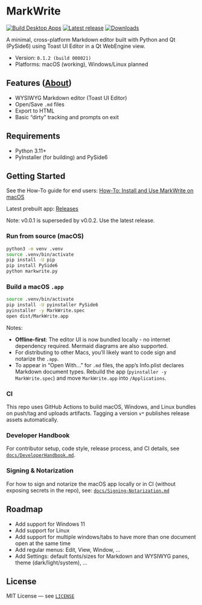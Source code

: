 # MarkWrite

[![Build Desktop Apps](https://github.com/rheiger/markWriter/actions/workflows/build.yml/badge.svg?branch=main&event=push)](https://github.com/rheiger/markWriter/actions/workflows/build.yml)
[![Latest release](https://img.shields.io/github/v/release/rheiger/markWriter?logo=github&label=latest%20release)](https://github.com/rheiger/markWriter/releases/latest)
[![Downloads](https://img.shields.io/github/downloads/rheiger/markWriter/total?logo=github)](https://github.com/rheiger/markWriter/releases)

A minimal, cross-platform Markdown editor built with Python and Qt (PySide6) using Toast UI Editor in a Qt WebEngine view.

- Version: `0.1.2 (build 000021)`
- Platforms: macOS (working), Windows/Linux planned

## Features ([About](./ABOUT.md))
- WYSIWYG Markdown editor (Toast UI Editor)
- Open/Save `.md` files
- Export to HTML
- Basic “dirty” tracking and prompts on exit

## Requirements
- Python 3.11+
- PyInstaller (for building) and PySide6

## Getting Started

See the How-To guide for end users: [How-To: Install and Use MarkWrite on macOS](./How-To.md)

Latest prebuilt app: [Releases](https://github.com/rheiger/markWriter/releases)

Note: v0.0.1 is superseded by v0.0.2. Use the latest release.

### Run from source (macOS)
```bash
python3 -m venv .venv
source .venv/bin/activate
pip install -U pip
pip install PySide6
python markwrite.py
```

### Build a macOS `.app`
```bash
source .venv/bin/activate
pip install -U pyinstaller PySide6
pyinstaller -y MarkWrite.spec
open dist/MarkWrite.app
```

Notes:
- **Offline-first**: The editor UI is now bundled locally - no internet dependency required. Mermaid diagrams are also supported.
- For distributing to other Macs, you’ll likely want to code sign and notarize the `.app`.
- To appear in “Open With…” for `.md` files, the app’s Info.plist declares Markdown document types. Rebuild the app (`pyinstaller -y MarkWrite.spec`) and move `MarkWrite.app` into `/Applications`.

### CI
This repo uses GitHub Actions to build macOS, Windows, and Linux bundles on push/tag and uploads artifacts. Tagging a version `v*` publishes release assets automatically.

### Developer Handbook
For contributor setup, code style, release process, and CI details, see [`docs/DeveloperHandbook.md`](./docs/DeveloperHandbook.md).

### Signing & Notarization
For how to sign and notarize the macOS app locally or in CI (without exposing secrets in the repo), see: [`docs/Signing-Notarization.md`](./docs/Signing-Notarization.md)

## Roadmap
- Add support for Windows 11
- Add support for Linux
- Add support for multiple windows/tabs to have more than one document open at the same time
 - Add regular menus: Edit, View, Window, ...
 - Add Settings: default fonts/sizes for Markdown and WYSIWYG panes, theme (dark/light/system), ...

## License
MIT License — see [`LICENSE`](./LICENSE)


